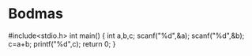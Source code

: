 # Bodmas
#include<stdio.h>
int main()
{
int a,b,c;
scanf("%d",&a);
scanf("%d",&b);
c=a+b;
printf("%d",c);
return 0;
}
